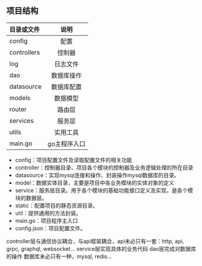 ## 项目结构
| 目录或文件 | 说明   |  
|:---------|:-------:|
| config         |  配置|
| controllers    |  控制器|
| log            |  日志文件|
| dao            |  数据库操作|
| datasource     |  数据库配置|
| models         |  数据模型|
| router         |  路由层|
| services       |  服务层|
| utils          |  实用工具|
| main.go  | go主程序入口|


* config：项目配置文件及读取配置文件的相关功能
* controller：控制器目录、项目各个模块的控制器及业务逻辑处理的所在目录
* datasource：实现mysql连接和操作、封装操作mysql数据库的目录。
* model：数据实体目录，主要是项目中各业务模块的实体对象的定义
* service：服务层目录。用于各个模块的基础功能接口定义及实现，是各个模块的数据层。
* static：配置项目的静态资源目录。
* util：提供通用的方法封装。
* main.go：项目程序主入口
* config.json：项目配置文件。

controller层与通信协议耦合，与api框架耦合，api未必只有一套：http, api, grpc, graphql, websocket...
service层实现具体的业务代码
dao层完成对数据库的操作 数据库未必只有一种，mysql, redis...